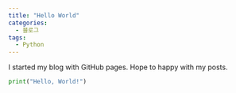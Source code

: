 ```yaml
---
title: "Hello World"
categories:
  - 블로그
tags:
  - Python
---
```


I started my blog with GitHub pages.
Hope to happy with my posts.

```python
print("Hello, World!")
```

